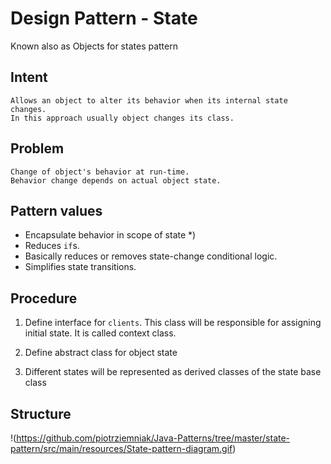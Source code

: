 # Design Pattern - State
Known also as Objects for states pattern

## Intent

    Allows an object to alter its behavior when its internal state changes.
    In this approach usually object changes its class.

## Problem

    Change of object's behavior at run-time.
    Behavior change depends on actual object state.


## Pattern values

* Encapsulate behavior in scope of state *)
* Reduces ``if``s.
* Basically reduces or removes state-change conditional logic.
* Simplifies state transitions.


## Procedure

1. Define interface for ``clients``. This class will be responsible for assigning initial state. It is called context class.

2. Define abstract class for object state

3. Different states will be represented as derived classes of the state base class


## Structure

!(https://github.com/piotrziemniak/Java-Patterns/tree/master/state-pattern/src/main/resources/State-pattern-diagram.gif)